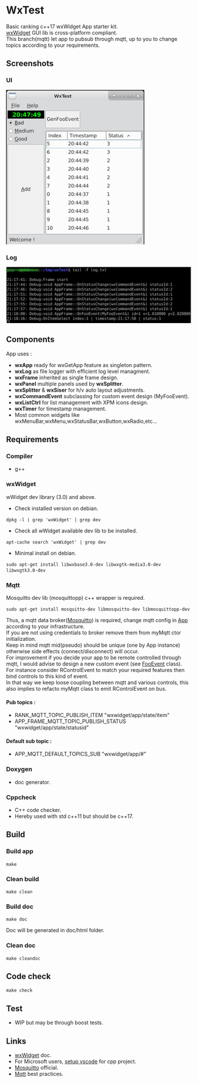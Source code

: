 # WxTest

Basic ranking c++17 wxWidget App starter kit.  
[wxWidget](https://www.wxwidgets.org/) GUI lib is cross-platform compliant.  
This branch(mqtt) let app to pubsub through mqtt, up to you to change topics according to your requirements.  

## Screenshots

### UI
![ui](doc/assets/img/screenshot_ui.jpg)

### Log
![log](doc/assets/img/screenshot_log.jpg)

## Components

App uses :

* **wxApp** ready for wxGetApp feature as singleton pattern.
* **wxLog** as file logger with efficient log level managment.
* **wxFrame** inherited as single frame design.
* **wxPanel** multiple panels used by **wxSplitter**.
* **wxSplitter** & **wxSiser** for h/v auto layout adjustments.
* **wxCommandEvent** subclassing for custom event design (MyFooEvent).
* **wxListCtrl** for list management with XPM icons design.
* **wxTimer** for timestamp management.
* Most common widgets like wxMenuBar,wxMenu,wxStatusBar,wxButton,wxRadio,etc... 

## Requirements

### Compiler
* g++

### wxWidget
wWidget dev library (3.0) and above.
* Check installed version on debian.

```
dpkg -l | grep 'wxWidget' | grep dev
```

* Check all wWidget available dev lib to be installed.

```
apt-cache search 'wxWidget' | grep dev
```

* Minimal install on debian.

```
sudo apt-get install libwxbase3.0-dev libwxgtk-media3.0-dev libwxgtk3.0-dev  
```

### Mqtt

Mosquitto dev lib (mosquittopp) c++ wrapper is required.

```
sudo apt-get install mosquitto-dev libmosquitto-dev libmosquittopp-dev
```

Thus, a mqtt data broker([Mosquitto](https://mosquitto.org)) is required, change mqtt config in [App](include/app.h) according to your infrastructure.  
If you are not using credentials to broker remove them from myMqtt ctor initialization.  
Keep in mind mqtt mid(pseudo) should be unique (one by App instance) otherwise side effects (connect/disconnect) will occur.  
For improvement if you decide your app to be remote controlled through mqtt, I would advise to design a new custom event (see [FooEvent](include/fooevent.h) class).  
For instance consider RControlEvent to match your required features then bind controls to this kind of event.   
In that way we keep loose coupling between mqtt and various controls, this also implies to refacto myMqtt class to emit RControlEvent on bus.

#### Pub topics :

* RANK_MQTT_TOPIC_PUBLISH_ITEM "wxwidget/app/state/item"
* APP_FRAME_MQTT_TOPIC_PUBLISH_STATUS "wxwidget/app/state/statusid"

#### Default sub topic :

* APP_MQTT_DEFAULT_TOPICS_SUB "wxwidget/app/#"

### Doxygen 
* doc generator.

### Cppcheck 
* C++ code checker.  
* Hereby used with std c++11 but should be c++17.  

## Build

### Build app

```
make
```

### Clean build

```
make clean
```

### Build doc

```
make doc
```
Doc will be generated in doc/html folder.

### Clean doc

```
make cleandoc
```

## Code check

```
make check
```

## Test

* WIP but may be through boost tests.

## Links

* [wxWidget](https://docs.wxwidgets.org/3.0/) doc.
* For Microsoft users, [setup vscode](https://stackoverflow.com/questions/30269449/how-do-i-set-up-visual-studio-code-to-compile-c-code) for cpp project.
* [Mosquitto](https://mosquitto.org/) official.
* [Mqtt](https://www.hivemq.com/blog/mqtt-essentials-part-5-mqtt-topics-best-practices/) best practices.
